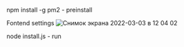 npm install -g pm2 - preinstall

Fontend settings
![Снимок экрана 2022-03-03 в 12 04 02](https://user-images.githubusercontent.com/36600319/156542399-81710f62-df56-4834-8f07-2cdb135545a4.png)

node install.js  -  run
